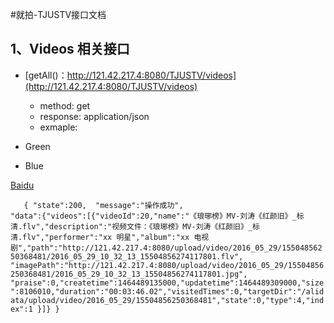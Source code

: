 #就拍-TJUSTV接口文档

## 1、Videos 相关接口
* [getAll()：http://121.42.217.4:8080/TJUSTV/videos](http://121.42.217.4:8080/TJUSTV/videos)
    *  method: get
    *  response: application/json
    *  exmaple:
    

       
    
*   Green
*   Blue

[Baidu](http://121.42.217.4:8080/TJUSTV/videos)


`   { "state":200, 
	"message":"操作成功",																					
	"data":{"videos":[{"videoId":20,"name":"《琅琊榜》MV-刘涛《红颜旧》_标清.flv","description":"视频文件：《琅琊榜》MV-刘涛《红颜旧》_标清.flv","performer":"xx 明星","album":"xx 电视剧","path":"http://121.42.217.4:8080/upload/video/2016_05_29/15504856250368481/2016_05_29_10_32_13_15504856274117801.flv",
	"imagePath":"http://121.42.217.4:8080/upload/video/2016_05_29/15504856250368481/2016_05_29_10_32_13_15504856274117801.jpg",
	"praise":0,"createtime":1464489135000,"updatetime":1464489309000,"size":8106010,"duration":"00:03:46.02","visitedTimes":0,"targetDir":"/alidata/upload/video/2016_05_29/15504856250368481","state":0,"type":4,"index":1
	}]}
	}`